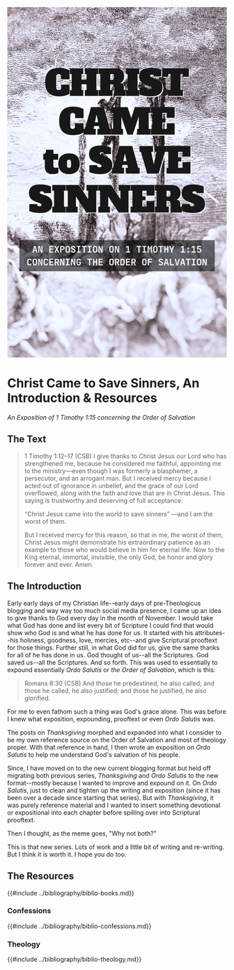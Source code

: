 <img class="intro-right" src="book-ccss-3.jpg">

# Christ Came to Save Sinners, An Introduction & Resources

*An Exposition of 1 Timothy 1:15 concerning the Order of Salvation*

## The Text

>1 Timothy 1:12–17 (CSB) I give thanks to Christ Jesus our Lord who has strengthened me, because he considered me faithful, appointing me to the ministry—even though I was formerly a blasphemer, a persecutor, and an arrogant man. But I received mercy because I acted out of ignorance in unbelief, and the grace of our Lord overflowed, along with the faith and love that are in Christ Jesus. This saying is trustworthy and deserving of full acceptance:
>
><span class="bgyc">“Christ Jesus came into the world to save sinners” —and I am the worst of them.</span>
>
>But I received mercy for this reason, so that in me, the worst of them, Christ Jesus might demonstrate his extraordinary patience as an example to those who would believe in him for eternal life. Now to the King eternal, immortal, invisible, the only God, be honor and glory forever and ever. Amen.

## The Introduction

<!--
TODO: Write an introduction on what is *Ordo Salutis*? Where it come from? what was the earliest text? why is it important? 
-->

Early early days of my Christian life--early days of pre-Theologicus blogging and way way too much social media presence, I came up an idea to give thanks to God every day in the month of November. I would take what God has done and list every bit of Scripture I could find that would show who God is and what he has done for us. It started with his attributes--his holiness, goodness, love, mercies, etc--and give Scriptural prooftext for those things. Further still, in what God did for us, give the same thanks for all of he has done in us. God thought of us--all the Scriptures. God saved us--all the Scriptures. And so forth. This was used to essentially to expound essentially *Ordo Salutis* or *the Order of Salvation*, which is this:

>Romans 8:30 (CSB) And those he predestined, he also called; and those he called, he also justified; and those he justified, he also glorified.

For me to even fathom such a thing was God's grace alone. This was before I knew what exposition, expounding, prooftext or even *Ordo Salutis* was.

The posts on *Thanksgiving* morphed and expanded into what I consider to be my own reference source on the Order of Salvation and most of theology proper. With that reference in hand, I then wrote an exposition on *Ordo Salutis* to help me understand God's salvation of his people.

Since, I have moved on to the new current blogging format but held off migrating both previous series, *Thanksgiving* and *Ordo Salutis* to the new format--mostly because I wanted to improve and expound on it. On *Ordo Salutis*, just to clean and tighten up the writing and exposition (since it has been over a decade since starting that series). But with *Thanksgiving*, it was purely reference material and I wanted to insert something devotional or expositional into each chapter before spilling over into Scriptural prooftext.

Then I thought, as the meme goes, "Why not both?"

This is that new series. Lots of work and a little bit of writing and re-writing. But I think it is worth it. I hope you do too.

## The Resources

<img class="intro-right" src="book-ccss-3.jpg" hidden>

{{#include ../bibliography/biblio-books.md}}

### Confessions

{{#include ../bibliography/biblio-confessions.md}}

### Theology

{{#include ../bibliography/biblio-theology.md}}
